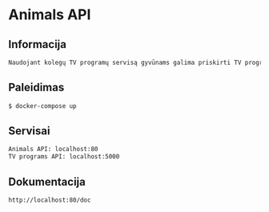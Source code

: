 Animals API
=====================

Informacija
-----------
```bash
Naudojant kolegų TV programų servisą gyvūnams galima priskirti TV programas. 
```

Paleidimas
------------
```bash
$ docker-compose up
```

Servisai
--------
```bash
Animals API: localhost:80
TV programs API: localhost:5000 
```

Dokumentacija
-------------
```bash
http://localhost:80/doc
```
